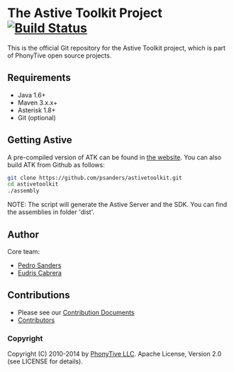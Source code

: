 # The Astive Toolkit Project [![Build Status](https://buildhive.cloudbees.com/job/PhonyTive/job/astivetoolkit/badge/icon)](https://buildhive.cloudbees.com/job/PhonyTive/job/astivetoolkit/)

This is the official Git repository for the Astive Toolkit project, which is part of PhonyTive open source projects.

## Requirements

* Java 1.6+
* Maven 3.x.x+
* Asterisk 1.8+
* Git (optional)

## Getting Astive

A pre-compiled version of ATK can be found in [the website](http://astivetoolkit.org/downloads). You can also build ATK from Github as follows:

```bash
git clone https://github.com/psanders/astivetoolkit.git
cd astivetoolkit
./assembly
```

NOTE: The script will generate the Astive Server and the SDK. You can find the assemblies in folder 'dist'.

## Author

Core team:

* [Pedro Sanders](https://github.com/psanders)
* [Eudris Cabrera](https://github.com/ecabrerar)

## Contributions
* Please see our [Contribution Documents](https://github.com/PhonyTive/astivetoolkit/blob/dev/CONTRIBUTING.md) 
* [Contributors](https://github.com/PhonyTive/astivetoolkit/contributors)

### Copyright

Copyright (C) 2010-2014 by [PhonyTive LLC](http://phonytive.com). Apache License, Version 2.0 (see LICENSE for details).

